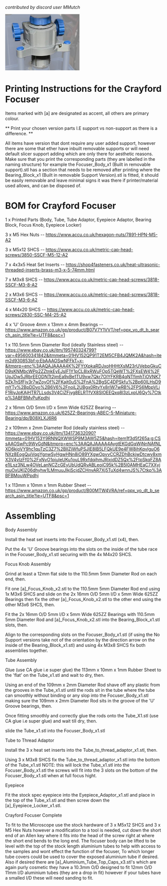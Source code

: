 _contributed by discord user MMutch_

![/Mods/Optical/Crayford Focuser/crayford.jpg](/Mods/Optical/Crayford%20Focuser/crayford.jpg)

# Printing Instructions for the Crayford Focuser

Items marked with [a] are designated as accent, all others are primary colour.

** Print your chosen version parts I.E support vs non-support as there is a difference. **

All items have version that dont require any user added support, however there are some that ether have inbuilt removable supports or will need default slicer support adding which are only there for aesthetic reasons. Make sure that you print the corresponding parts (they are labelled in the naming structure) for example the Focuser_Body_x1 (Built in removable support).stl has a section that needs to be removed after printing where the Bearing_Block_x1 (Built in removable Support Version).stl is fitted, it should be easily removable and leave minimal signs it was there if printer/material used allows, and can be disposed of.

# BOM for Crayford Focuser

1 x Printed Parts (Body, Tube, Tube Adaptor, Eyepiece Adaptor, Bearing Block, Focus Knob, Eyepiece Locker)

3 x M5 Hex Nuts -- https://www.accu.co.uk/hexagon-nuts/7891-HPN-M5-A2

3 x M5x12 SHCS -- https://www.accu.co.uk/metric-cap-head-screws/3850-SSCF-M5-12-A2

7 x 4x3x5 Heat Set Inserts -- https://shop4fasteners.co.uk/heat-ultrasonic-threaded-inserts-brass-m3-x-5-74mm.html

7 x M3x8 SHCS -- https://www.accu.co.uk/metric-cap-head-screws/3818-SSCF-M3-8-A2

2 x M3x6 SHCS -- https://www.accu.co.uk/metric-cap-head-screws/3818-SSCF-M3-6-A2

4 x M4x20 SHCS -- https://www.accu.co.uk/metric-cap-head-screws/2830-SSC-M4-25-A2

4 x 'U' Groove 4mm x 13mm x 4mm Bearings -- https://www.amazon.co.uk/gp/product/B07V7Y1VVT/ref=ppx_yo_dt_b_search_asin_title?ie=UTF8&psc=1

1 x 110.5mm 5mm Diameter Rod (ideally Stainless steel) -- https://www.ebay.co.uk/itm/195740324799?var=495600341842&itmmeta=01HV152QP91T2EM5CFB4JQMK2A&hash=item2d930853bf:g:EbAAAOSwNFFkT~x-&itmprp=enc%3AAQAJAAAA4K%2FYtXpkaRDJxoHHHtXsM23rUVebpGkuCD9sKNMbcWPp2ZZtnkEyEJslF1Y1pCL8lxRWuFOp5TQeWT%2FXsEW4%2FUpJOw5JRbrEEODNTt2jmEa9xBe1TU9xw7Qkr7OIYFKRB4qNTfimhTiOVNK7SZk7nSfFjy3r7wZoyOf%2FKajt0uS%2FnA%2BgSC4DPSkfu%2Bp60ILHsD9mYTy%2BpDDvo%2B6V6%2FnoiL2UBgx0RtvYx8rIW7wRB%2FPS6MbpVLiF1RiyJpKAjHTR7LLsds3V4CiZFjyg8ELRTfVX8SIOEEQxq8l3zLxpU6Qy%7Ctkp%3ABFBMvPuKpdhj

2 x 16mm O/D 5mm I/D x 5mm Wide 625ZZ Bearing -- https://www.amazon.co.uk/625ZZ-Bearings-ABEC-5-Miniature-Bearing/dp/B08XLXJ6R6

2 x 109mm x 2mm Diameter Rod (ideally stainless steel) -- https://www.ebay.co.uk/itm/134173632090?itmmeta=01HV153Y9RNNQXWWSP9M3AW5Z5&hash=item1f3d5f265a:g:CSsAAOSwPc9WyGdN&itmprp=enc%3AAQAJAAAA4AygtEKGdGqWjNnNAfNLXD6kjoVY9hc1quTzC3Z7%2BIlZjWfuPSJIE8IB5LFQkUE9e4FW8ihKqvlguO6NXz8EogQujVqgYgnwSyHgwHNn8iO89YXgwOpvvCCRZDhBckjwDtcwv8xmX3V4vIzFf0%2FxNyO1piuIeUKu1ouL9RxfdqihmJRixidDZ5Qx%2FtpSkqFZ8Ae1lLsz3NLw4OVeLanNCZcGEyUbUdQRvABLeoiC95k%2B5l0AMHEaC7XXyjmuOxUKlZ06dhyhw1LMmuuJlkjScjdZCHnvAR7Xj5TuXd4wnnJS%7Ctkp%3ABFBMouWPpdhj

1 x 113mm x 10mm x 1mm Rubber Sheet -- https://www.amazon.co.uk/gp/product/B00MTW4VRA/ref=ppx_yo_dt_b_search_asin_title?ie=UTF8&psc=1

# Assembling

Body Assembly

Install the heat set inserts into the Focuser_Body_x1.stl (x4), then.

Put the 4x 'U' Groove bearings into the slots on the inside of the tube race in the Focuser_Body_x1.stl securing with the 4x M4x20 SHCS.

Focus Knob Assembly

Grind at least a 12mm flat side to the 110.5mm 5mm Diameter Rod on each end, then.

Fit one [a]_Focus_Knob_x2.stl to the 110.5mm 5mm Diameter Rod end using 1x M3x6 SHCS and slide on the 2x 16mm O/D 5mm I/D x 5mm Wide 625ZZ Bearings then fix the other [a]_Focus_Knob_x2.stl to the other end using the other M3x6 SHCS, then.

Fit the 2x 16mm O/D 5mm I/D x 5mm Wide 625ZZ Bearings with 110.5mm 5mm Diameter Rod and [a]_Focus_Knob_x2.stl into the Bearing_Block_x1.stl slots, then.

Align to the corresponding slots on the Focuser_Body_x1.stl (if using the No Support versions take not of the orientation by the direction arrow on the inside of the Bearing_Block_x1.stl) and using 4x M3x8 SHCS fix both assemblies together.

Tube Assembly

Glue (use CA glue i.e super glue) the 113mm x 10mm x 1mm Rubber Sheet to the 'flat' on the Tube_x1.stl and wait to dry, then.

Using an end of the 109mm x 2mm Diameter Rod shave off any plastic from the grooves in the Tube_x1.stl until the rods sit in the tube where the tube can smoothly without binding or any slop into the Focuser_Body_x1.stl making sure the 109mm x 2mm Diameter Rod sits in the groove of the 'U' Groove bearings, then.

Once fitting smoothly and correctly glue the rods onto the Tube_X1.stl (use CA glue i.e super glue) and wait till dry, then.

slide the Tube_x1.stl into the Focuser_Body_x1.stl

Tube to Thread Adaptor

Install the 3 x heat set inserts into the Tube_to_thread_adaptor_x1.stl, then.

Using 3 x M3x8 SHCS fix the Tube_to_thread_adaptor_x1.stl into the bottom of the Tube_x1.stl NOTE: this will lock the Tube_x1.stl into the Focuser_Body_x1.stl the screws will fit into the 3 slots on the bottom of the Focuser_Body_x1.stl when at full focus hight.

Eyepiece

Fit the stock spec eyepiece into the Eyepiece_Adaptor_x1.stl and place in the top of the Tube_x1.stl and then screw down the [a]_Eyepiece_Locker_x1.stl.

Crayford Focuser Complete

To fit to the Microscope use the stock hardware of 3 x M5x12 SHCS and 3 x M5 Hex Nuts however a modification to a tool is needed, cut down the short end of an Allen key where it fits into the head of the screw right at where the short end bends to the long end. The focuser body can be lifted to be level with the top of the stock length aluminium tubes to help with access to the samples and wont effect the function of the focuser, To which longer tube covers could be used to cover the exposed aluminium tube if desired. Also if desired there are [a]_Aluminium_Tube_Top_Caps_x3.stl's which are again purly cosmetic they have a 10.3mm O/D designed to fit 12mm O/D 11mm I/D aluminium tubes (they are a drop in fit) however if your tubes have a smalled I/D these will need sanding to fit.